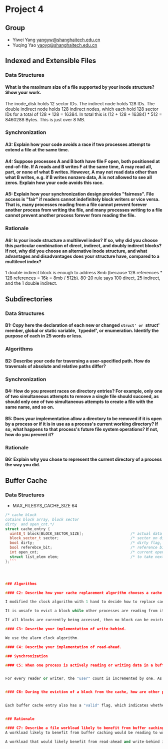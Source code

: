 # Project 4

## Group

- Yiwei Yang <yangyw@shanghaitech.edu.cn>
- Yuqing Yao <yaoyq@shanghaitech.edu.cn>

## Indexed and Extensible Files

### Data Structures




#### What is the maximum size of a file supported by your inode structure?  Show your work.

The inode_disk holds 12 sector IDs.
The indirect node holds 128 IDs.
The double indirect node holds 128 indirect nodes, which each hold
128 sector IDs for a total of 128 * 128 = 16384. 
In total this is (12 + 128 + 16384) * 512 = 8460288 Bytes.
This is just over 8 MB.

### Synchronization

#### A3: Explain how your code avoids a race if two processes attempt to extend a file at the same time.

#### A4: Suppose processes A and B both have file F open, both positioned at end-of-file.  If A reads and B writes F at the same time, A may read all, part, or none of what B writes.  However, A may not read data other than what B writes, e.g. if B writes nonzero data, A is not allowed to see all zeros.  Explain how your code avoids this race.

#### A5: Explain how your synchronization design provides "fairness". File access is "fair" if readers cannot indefinitely block writers or vice versa.  That is, many processes reading from a file cannot prevent forever another process from writing the file, and many processes writing to a file cannot prevent another process forever from reading the file.

### Rationale

#### A6: Is your inode structure a multilevel index?  If so, why did you choose this particular combination of direct, indirect, and doubly indirect blocks?  If not, why did you choose an alternative inode structure, and what advantages and disadvantages does your structure have, compared to a multilevel index?

1 double indirect block is enough to address 8mb (because 128 references * 128 references = 16k = 8mb / 512b). 80-20 rule says 100 direct, 25 indirect, and the 1 double indirect.

## Subdirectories

### Data Structures

#### B1: Copy here the declaration of each new or changed `struct' or `struct' member, global or static variable, `typedef', or enumeration.  Identify the purpose of each in 25 words or less.

### Algorithms

#### B2: Describe your code for traversing a user-specified path.  How do traversals of absolute and relative paths differ?

### Synchronization

#### B4: How do you prevent races on directory entries?  For example, only one of two simultaneous attempts to remove a single file should succeed, as should only one of two simultaneous attempts to create a file with the same name, and so on.

#### B5: Does your implementation allow a directory to be removed if it is open by a process or if it is in use as a process's current working directory?  If so, what happens to that process's future file system operations?  If not, how do you prevent it?

### Rationale

#### B6: Explain why you chose to represent the current directory of a process the way you did.

## Buffer Cache

### Data Structures

- MAX_FILESYS_CACHE_SIZE 64   


```cpp
/* cache block 
cotains block array, block sector
dirty  and open_cnt.*/
struct cache_entry {
  uint8_t block[BLOCK_SECTOR_SIZE];                     /* actual data from disk 512 bytes*/
  block_sector_t sector;                                /* sector on disk where the data resides */
  bool dirty;                                           /* dirty flag, true if the data was changed */
  bool referebce_bit;                                   /* reference bit for clock algorithm */
  int open_cnt;                                         /* current opened number */
  struct list_elem elem;                                /* to take next the in-place element */
};```




### Algorithms

#### C2: Describe how your cache replacement algorithm chooses a cache block to evict.

I modified the clock algorithm with 1 hand to decide how to replace cache blocks. The cache is only 64 entries large, which is small enough that there is no real performance advantage to having a second hand; this also simplifies the code.

It is unsafe to evict a block while other processes are reading from it or writing to it. So the buffer cache entry has a count of "users" (readers/writers). If this is not zero, my algorithm skips over this entry (leaving it marked as accessed). If it is zero, then it is marked as not accessed. Once the clock hand sees a block that is marked not accessed, that block will be immediately evicted and its index returned to the caller.

If all blocks are currently being accessed, then no block can be evicted. In this case, the evicting process will sleep and try again. (It will take 2 full clock hand sweeps to know whether this is the case.)

#### C3: Describe your implementation of write-behind.

We use the alarm clock algorithm.

#### C4: Describe your implementation of read-ahead.

### Synchronization

#### C5: When one process is actively reading or writing data in a buffer cache block, how are other processes prevented from evicting that block?


For every reader or writer, the "user" count is incremented by one. As long as the user count is positive, my modified clock algorithm prevents that block from being evicted.


#### C6: During the eviction of a block from the cache, how are other processes prevented from attempting to access the block?


Each buffer cache entry also has a "valid" flag, which indicates whether the contents of that buffer cache entry are valid or not. As the first step of evicting a block, the valid flag is set to false, and the cache_lookup algorithm treats this as a sector not existing there. When a block is read into a cache entry, the valid flag is the last thing set; as long as the valid flag is true, the contents of the buffer cache entry are consistent. This will prevent processes from trying to access the block while it is being evicted.


### Rationale

#### C7: Describe a file workload likely to benefit from buffer caching, and workloads likely to benefit from read-ahead and write-behind.
A workload likely to benefit from buffer caching would be reading to writing from one or a few blocks frequently. An example workload is breaking up a data file into several files, one for each of several repeated keys. (For example, given a list of hospitals in the US and their location, you want to break the list into a list of hospitals for each state in the US.) Then for each record in the data file, you would need to decide which of several blocks to write to, then go back to the data file. In this case, it would be better to have the blocks available in the buffer cache than to frequently read and write to disk directly.

A workload that would likely benefit from read-ahead and write-behind is a merge of two columns of a very long CSV file. Since the CSV is very long, it spans multiple disk sectors. Since the merges happen sequentially on rows of the CSV, it would save time read-ahead rather than look up the next block at the time it was needed, which will definitely happen. At the same time, because previous blocks of the CSV are not being picked up immediately by a subsequent process, it is okay if there is a slight delay between writing to the buffer cache and writing to the disk, and write-behind saves time by not blocking execution.
